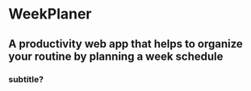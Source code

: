 # WeekPlaner

## A productivity web app that helps to organize your routine by planning a week schedule
### subtitle?